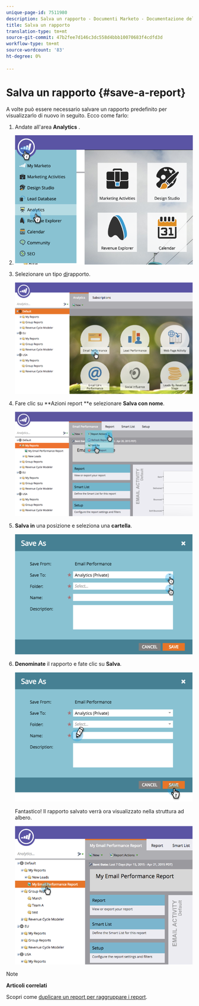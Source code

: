 ```yaml
---
unique-page-id: 7511980
description: Salva un rapporto - Documenti Marketo - Documentazione del prodotto
title: Salva un rapporto
translation-type: tm+mt
source-git-commit: 47b2fee7d146c3dc558d4bbb10070683f4cdfd3d
workflow-type: tm+mt
source-wordcount: '83'
ht-degree: 0%

---
```



# Salva un rapporto {#save-a-report}

A volte può essere necessario salvare un rapporto predefinito per visualizzarlo di nuovo in seguito. Ecco come farlo:

1. Andate all&#39;area **Analytics** .
1. ![](assets/image2015-4-30-11-3a50-3a5.png)

1. Selezionare un tipo [di](../../../../product-docs/reporting/basic-reporting/report-types/report-type-overview.md)rapporto.

   ![](assets/image2015-4-20-16-3a57-3a42.png)

1. Fare clic su **Azioni report **e selezionare **Salva con nome**.

   ![](assets/image2015-4-20-17-3a4-3a11.png)

1. **Salva in** una posizione e seleziona una **cartella**.

   ![](assets/image2015-4-20-17-3a33-3a25.png)

1. **Denominate** il rapporto e fate clic su **Salva**.

   ![](assets/image2015-4-20-17-3a34-3a57.png)

   Fantastico! Il rapporto salvato verrà ora visualizzato nella struttura ad albero.

   ![](assets/image2015-4-21-11-3a12-3a40.png)

>[!NOTE]
>
>**Articoli correlati**
>
>Scopri come [duplicare un report per raggruppare i report](../../../../product-docs/reporting/basic-reporting/report-activity/clone-a-report-to-group-reports.md).

